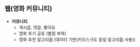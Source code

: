 








## 웹(영화 커뮤니티)

- **커뮤니티**
    - 게시글, 댓글, 좋아요
    - 영화 후기 공유 (별점 부여)
    - 영화 추천 알고리즘 (데이터 기반(키오스크도 동일 알고리즘 사용))